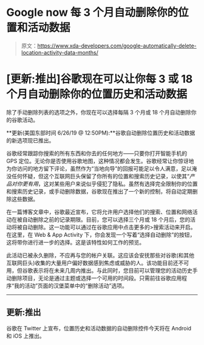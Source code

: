 # Google now 每 3 个月自动删除你的位置和活动数据

> 原文：<https://www.xda-developers.com/google-automatically-delete-location-activity-data-months/>

# [更新:推出]谷歌现在可以让你每 3 或 18 个月自动删除你的位置历史和活动数据

除了手动删除列表的选项之外，你现在可以选择每隔 3 个月或 18 个月自动删除你的谷歌活动。

**更新(美国东部时间 6/26/19 @ 12:50PM):**谷歌自动删除位置历史和活动数据的新选项现已推出。

谷歌经常跟踪你搜索的所有东西和你去的任何地方——只要你打开智能手机的 GPS 定位。无论你是否使用谷歌地图，这种情况都会发生。谷歌经常让你惊讶地为你访问的地方留下评论，虽然作为“当地向导”的回报可能足以令人满意，足以淹没任何怀疑，但这个互联网巨头保留了你所有的位置和搜索历史记录，以使其“*产品对你更有用*，这对某些用户来说似乎侵犯了隐私。虽然有选择完全限制你的位置和搜索历史记录，或手动删除数据，谷歌现在推出了一个新的控制，将自动定期删除这些数据。

在一篇博客文章中，谷歌最近宣布，它将允许用户选择他们的搜索、位置和网络活动在被自动删除之前的记录期限。目前，您可以选择三个月或 18 个月后，您的活动将被自动删除。这一功能可以通过在谷歌应用中点击更多的>搜索活动来开启。在这里，在 Web & App Activity 下，你会发现一个写着“选择自动删除”的按钮，这将带你进行进一步的选择。这是该特性如何工作的预览。

此活动已被永久删除，不应再与您的帐户关联。这应该会安抚那些对谷歌(和其他互联网巨头)收集的大量用户偏好数据感到焦虑或威胁的人。该功能目前还不可用，但谷歌表示将在未来几周内推出。与此同时，您目前可以管理您的活动历史手动删除项目，无论是通过主题或选择一个可用的时间段。只需前往谷歌应用程序“我的活动”页面的汉堡菜单中的“删除活动”选项。

* * *

## 更新:推出

谷歌在 Twitter 上宣布，位置历史和活动数据的自动删除控件今天将在 Android 和 iOS 上推出。